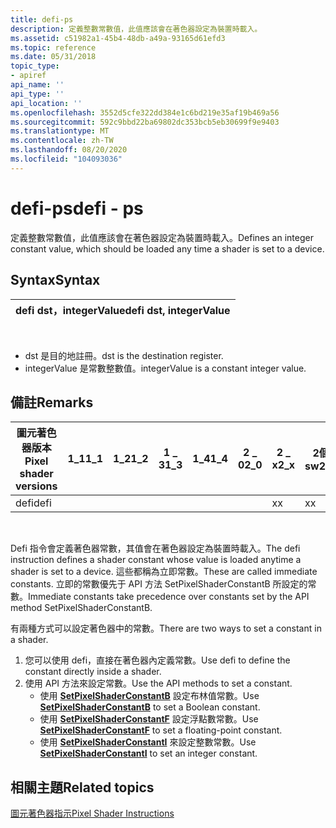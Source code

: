 ```yaml
---
title: defi-ps
description: 定義整數常數值，此值應該會在著色器設定為裝置時載入。
ms.assetid: c51982a1-45b4-48db-a49a-93165d61efd3
ms.topic: reference
ms.date: 05/31/2018
topic_type:
- apiref
api_name: ''
api_type: ''
api_location: ''
ms.openlocfilehash: 3552d5cfe322dd384e1c6bd219e35af19b469a56
ms.sourcegitcommit: 592c9bbd22ba69802dc353bcb5eb30699f9e9403
ms.translationtype: MT
ms.contentlocale: zh-TW
ms.lasthandoff: 08/20/2020
ms.locfileid: "104093036"
---
```

# <a name="defi---ps"></a><span data-ttu-id="5c242-103">defi-ps</span><span class="sxs-lookup"><span data-stu-id="5c242-103">defi - ps</span></span>

<span data-ttu-id="5c242-104">定義整數常數值，此值應該會在著色器設定為裝置時載入。</span><span class="sxs-lookup"><span data-stu-id="5c242-104">Defines an integer constant value, which should be loaded any time a shader is set to a device.</span></span>

## <a name="syntax"></a><span data-ttu-id="5c242-105">Syntax</span><span class="sxs-lookup"><span data-stu-id="5c242-105">Syntax</span></span>



| <span data-ttu-id="5c242-106">defi dst，integerValue</span><span class="sxs-lookup"><span data-stu-id="5c242-106">defi dst, integerValue</span></span> |
|------------------------|



 

-   <span data-ttu-id="5c242-107">dst 是目的地註冊。</span><span class="sxs-lookup"><span data-stu-id="5c242-107">dst is the destination register.</span></span>
-   <span data-ttu-id="5c242-108">integerValue 是常數整數值。</span><span class="sxs-lookup"><span data-stu-id="5c242-108">integerValue is a constant integer value.</span></span>

## <a name="remarks"></a><span data-ttu-id="5c242-109">備註</span><span class="sxs-lookup"><span data-stu-id="5c242-109">Remarks</span></span>



| <span data-ttu-id="5c242-110">圖元著色器版本</span><span class="sxs-lookup"><span data-stu-id="5c242-110">Pixel shader versions</span></span> | <span data-ttu-id="5c242-111">1\_1</span><span class="sxs-lookup"><span data-stu-id="5c242-111">1\_1</span></span> | <span data-ttu-id="5c242-112">1\_2</span><span class="sxs-lookup"><span data-stu-id="5c242-112">1\_2</span></span> | <span data-ttu-id="5c242-113">1 \_ 3</span><span class="sxs-lookup"><span data-stu-id="5c242-113">1\_3</span></span> | <span data-ttu-id="5c242-114">1\_4</span><span class="sxs-lookup"><span data-stu-id="5c242-114">1\_4</span></span> | <span data-ttu-id="5c242-115">2 \_ 0</span><span class="sxs-lookup"><span data-stu-id="5c242-115">2\_0</span></span> | <span data-ttu-id="5c242-116">2 \_ x</span><span class="sxs-lookup"><span data-stu-id="5c242-116">2\_x</span></span> | <span data-ttu-id="5c242-117">2個 \_ sw</span><span class="sxs-lookup"><span data-stu-id="5c242-117">2\_sw</span></span> | <span data-ttu-id="5c242-118">3 \_ 0</span><span class="sxs-lookup"><span data-stu-id="5c242-118">3\_0</span></span> | <span data-ttu-id="5c242-119">3個 \_ sw</span><span class="sxs-lookup"><span data-stu-id="5c242-119">3\_sw</span></span> |
|-----------------------|------|------|------|------|------|------|-------|------|-------|
| <span data-ttu-id="5c242-120">defi</span><span class="sxs-lookup"><span data-stu-id="5c242-120">defi</span></span>                  |      |      |      |      |      | <span data-ttu-id="5c242-121">x</span><span class="sxs-lookup"><span data-stu-id="5c242-121">x</span></span>    | <span data-ttu-id="5c242-122">x</span><span class="sxs-lookup"><span data-stu-id="5c242-122">x</span></span>     | <span data-ttu-id="5c242-123">x</span><span class="sxs-lookup"><span data-stu-id="5c242-123">x</span></span>    | <span data-ttu-id="5c242-124">x</span><span class="sxs-lookup"><span data-stu-id="5c242-124">x</span></span>     |



 

<span data-ttu-id="5c242-125">Defi 指令會定義著色器常數，其值會在著色器設定為裝置時載入。</span><span class="sxs-lookup"><span data-stu-id="5c242-125">The defi instruction defines a shader constant whose value is loaded anytime a shader is set to a device.</span></span> <span data-ttu-id="5c242-126">這些都稱為立即常數。</span><span class="sxs-lookup"><span data-stu-id="5c242-126">These are called immediate constants.</span></span> <span data-ttu-id="5c242-127">立即的常數優先于 API 方法 SetPixelShaderConstantB 所設定的常數。</span><span class="sxs-lookup"><span data-stu-id="5c242-127">Immediate constants take precedence over constants set by the API method SetPixelShaderConstantB.</span></span>

<span data-ttu-id="5c242-128">有兩種方式可以設定著色器中的常數。</span><span class="sxs-lookup"><span data-stu-id="5c242-128">There are two ways to set a constant in a shader.</span></span>

1.  <span data-ttu-id="5c242-129">您可以使用 defi，直接在著色器內定義常數。</span><span class="sxs-lookup"><span data-stu-id="5c242-129">Use defi to define the constant directly inside a shader.</span></span>
2.  <span data-ttu-id="5c242-130">使用 API 方法來設定常數。</span><span class="sxs-lookup"><span data-stu-id="5c242-130">Use the API methods to set a constant.</span></span>
    -   <span data-ttu-id="5c242-131">使用 [**SetPixelShaderConstantB**](/windows/desktop/api/d3d9helper/nf-d3d9helper-idirect3ddevice9-setpixelshaderconstantb) 設定布林值常數。</span><span class="sxs-lookup"><span data-stu-id="5c242-131">Use [**SetPixelShaderConstantB**](/windows/desktop/api/d3d9helper/nf-d3d9helper-idirect3ddevice9-setpixelshaderconstantb) to set a Boolean constant.</span></span>
    -   <span data-ttu-id="5c242-132">使用 [**SetPixelShaderConstantF**](/windows/desktop/api/d3d9helper/nf-d3d9helper-idirect3ddevice9-setpixelshaderconstantf) 設定浮點數常數。</span><span class="sxs-lookup"><span data-stu-id="5c242-132">Use [**SetPixelShaderConstantF**](/windows/desktop/api/d3d9helper/nf-d3d9helper-idirect3ddevice9-setpixelshaderconstantf) to set a floating-point constant.</span></span>
    -   <span data-ttu-id="5c242-133">使用 [**SetPixelShaderConstantI**](/windows/desktop/api/d3d9helper/nf-d3d9helper-idirect3ddevice9-setpixelshaderconstanti) 來設定整數常數。</span><span class="sxs-lookup"><span data-stu-id="5c242-133">Use [**SetPixelShaderConstantI**](/windows/desktop/api/d3d9helper/nf-d3d9helper-idirect3ddevice9-setpixelshaderconstanti) to set an integer constant.</span></span>

## <a name="related-topics"></a><span data-ttu-id="5c242-134">相關主題</span><span class="sxs-lookup"><span data-stu-id="5c242-134">Related topics</span></span>

<dl> <dt>

[<span data-ttu-id="5c242-135">圖元著色器指示</span><span class="sxs-lookup"><span data-stu-id="5c242-135">Pixel Shader Instructions</span></span>](dx9-graphics-reference-asm-ps-instructions.md)
</dt> </dl>

 

 